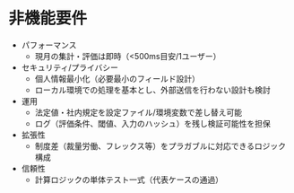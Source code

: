 # 非機能要件

- パフォーマンス
  - 現月の集計・評価は即時（<500ms目安/1ユーザー）
- セキュリティ/プライバシー
  - 個人情報最小化（必要最小のフィールド設計）
  - ローカル環境での処理を基本とし、外部送信を行わない設計も検討
- 運用
  - 法定値・社内規定を設定ファイル/環境変数で差し替え可能
  - ログ（評価条件、閾値、入力のハッシュ）を残し検証可能性を担保
- 拡張性
  - 制度差（裁量労働、フレックス等）をプラガブルに対応できるロジック構成
- 信頼性
  - 計算ロジックの単体テスト一式（代表ケースの通過）
